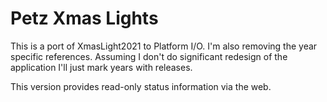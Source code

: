 # Petz Xmas Lights

This is a port of XmasLight2021 to Platform I/O.  I'm also removing the 
year specific references.  Assuming I don't do significant redesign
of the application I'll just mark years with releases.

This version provides read-only status information via the web. 
